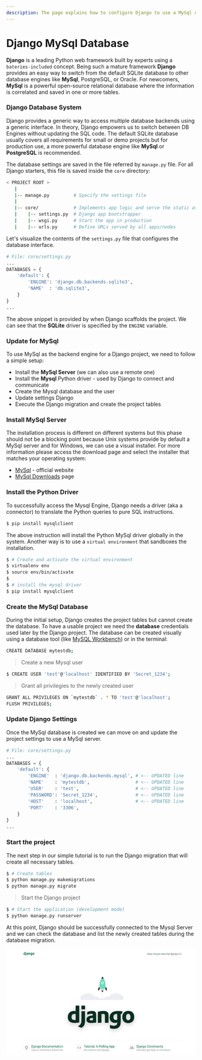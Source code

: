 ```yaml
---
description: The page explains how to configure Django to use a MySql database.
---
```


# Django MySql Database

**Django** is a leading Python web framework built by experts using a `bateries-included` concept. Being such a mature framework **Django** provides an easy way to switch from the default SQLite database to other database engines like **MySql**, PostgreSQL, or Oracle. For newcomers, **MySql** is a powerful open-source relational database where the information is correlated and saved in one or more tables.

### Django Database System

Django provides a generic way to access multiple database backends using a generic interface. In theory, Django empowers us to switch between DB Engines without updating the SQL code. The default SQLite database usually covers all requirements for small or demo projects but for production use, a more powerful database engine like **MySql** or **PostgreSQL** is recommended. 

The database settings are saved in the file referred by `manage.py` file. For all Django starters, this file is saved inside the `core` directory:

```bash
< PROJECT ROOT >
   |
   |-- manage.py         # Specify the settings file 
   | 
   |-- core/             # Implements app logic and serve the static assets
   |    |-- settings.py  # Django app bootstrapper
   |    |-- wsgi.py      # Start the app in production
   |    |-- urls.py      # Define URLs served by all apps/nodes
```

Let's visualize the contents of the `settings.py` file that configures the database interface. 

```python
# File: core/settings.py
...
DATABASES = {
    'default': {
        'ENGINE': 'django.db.backends.sqlite3',
        'NAME'  : 'db.sqlite3',
    }
}
...
```

The above snippet is provided by when Django scaffolds the project. We can see that the **SQLite** driver is specified by the `ENGINE` variable. 

### Update for MySql

To use MySql as the backend engine for a Django project, we need to follow a simple setup:

* Install the **MySql Server** \(we can also use a remote one\)
* Install the **Mysql** Python driver - used by Django to connect and communicate
* Create the Mysql database and the user 
* Update settings Django
* Execute the Django migration and create the project tables



### Install MySql Server

The installation process is different on different systems but this phase should not be a blocking point because Unix systems provide by default a MySql server and for Windows, we can use a visual installer.  For more information please access the download page and select the installer that matches your operating system:

* [MySql](https://www.mysql.com/) - official website
* [MySql Downloads](https://dev.mysql.com/downloads/) page

### 

### Install the Python Driver

To successfully access the Mysql Engine, Django needs a driver \(aka a connector\) to translate the Python queries to pure SQL instructions. 

```bash
$ pip install mysqlclient
```

The above instruction will install the Python MySql driver globally in the system. Another way is to use a `virtual environment` that sandboxes the installation. 

```bash
$ # Create and activate the virtual environment
$ virtualenv env
$ source env/bin/activate
$ 
$ # install the mysql driver
$ pip install mysqlclient
```

### 

### Create the MySql Database

During the initial setup, Django creates the project tables but cannot create the database. To have a usable project we need the **database** credentials used later by the Django project. The database can be created visually using a database tool \(like [MySQL Workbench](https://www.mysql.com/products/workbench/)\) or in the terminal:

```bash
CREATE DATABASE mytestdb;
```

> Create a new Mysql user

```bash
$ CREATE USER 'test'@'localhost' IDENTIFIED BY 'Secret_1234';
```

> Grant all privilegies to the newly created user

```bash
GRANT ALL PRIVILEGES ON `mytestdb` . * TO 'test'@'localhost';
FLUSH PRIVILEGES; 
```

### 

### Update Django Settings

Once the MySql database is created we can move on and update the project settings to use a MySql server.

```python
# File: core/settings.py
...
DATABASES = {
    'default': {
        'ENGINE'  : 'django.db.backends.mysql', # <-- UPDATED line 
        'NAME'    : 'mytestdb',                 # <-- UPDATED line 
        'USER'    : 'test',                     # <-- UPDATED line
        'PASSWORD': 'Secret_1234',              # <-- UPDATED line
        'HOST'    : 'localhost',                # <-- UPDATED line
        'PORT'    : '3306',
    }
}
...
```



### Start the project

The next step in our simple tutorial is to run the Django migration that will create all necessary tables. 

```bash
$ # Create tables
$ python manage.py makemigrations
$ python manage.py migrate
```

> Start the Django project

```bash
$ # Start the application (development mode)
$ python manage.py runserver
```

At this point, Django should be successfully connected to the Mysql Server and we can check the database and list the newly created tables during the database migration. 

![Django - The default page](../../.gitbook/assets/django-framework-cover.jpg)

